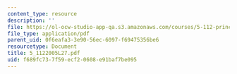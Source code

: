 ```yaml
---
content_type: resource
description: ''
file: https://ol-ocw-studio-app-qa.s3.amazonaws.com/courses/5-112-principles-of-chemical-science-fall-2005/f689fc737f59ecf20608e91baf7be095_5_1122005L27.pdf
file_type: application/pdf
parent_uid: 0f6eafa3-3e90-56ec-6097-f69475356be6
resourcetype: Document
title: 5_1122005L27.pdf
uid: f689fc73-7f59-ecf2-0608-e91baf7be095
---
```

